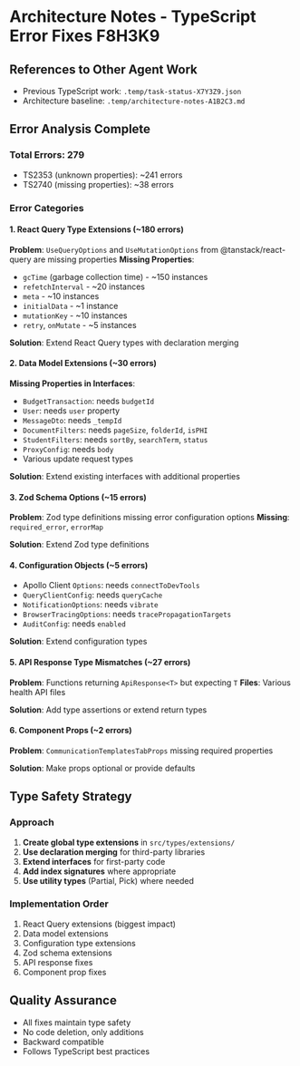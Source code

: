 # Architecture Notes - TypeScript Error Fixes F8H3K9

## References to Other Agent Work
- Previous TypeScript work: `.temp/task-status-X7Y3Z9.json`
- Architecture baseline: `.temp/architecture-notes-A1B2C3.md`

## Error Analysis Complete

### Total Errors: 279
- TS2353 (unknown properties): ~241 errors
- TS2740 (missing properties): ~38 errors

### Error Categories

#### 1. React Query Type Extensions (~180 errors)
**Problem**: `UseQueryOptions` and `UseMutationOptions` from @tanstack/react-query are missing properties
**Missing Properties**:
- `gcTime` (garbage collection time) - ~150 instances
- `refetchInterval` - ~20 instances
- `meta` - ~10 instances
- `initialData` - ~1 instance
- `mutationKey` - ~10 instances
- `retry`, `onMutate` - ~5 instances

**Solution**: Extend React Query types with declaration merging

#### 2. Data Model Extensions (~30 errors)
**Missing Properties in Interfaces**:
- `BudgetTransaction`: needs `budgetId`
- `User`: needs `user` property
- `MessageDto`: needs `_tempId`
- `DocumentFilters`: needs `pageSize`, `folderId`, `isPHI`
- `StudentFilters`: needs `sortBy`, `searchTerm`, `status`
- `ProxyConfig`: needs `body`
- Various update request types

**Solution**: Extend existing interfaces with additional properties

#### 3. Zod Schema Options (~15 errors)
**Problem**: Zod type definitions missing error configuration options
**Missing**: `required_error`, `errorMap`

**Solution**: Extend Zod type definitions

#### 4. Configuration Objects (~5 errors)
- Apollo Client `Options`: needs `connectToDevTools`
- `QueryClientConfig`: needs `queryCache`
- `NotificationOptions`: needs `vibrate`
- `BrowserTracingOptions`: needs `tracePropagationTargets`
- `AuditConfig`: needs `enabled`

**Solution**: Extend configuration types

#### 5. API Response Type Mismatches (~27 errors)
**Problem**: Functions returning `ApiResponse<T>` but expecting `T`
**Files**: Various health API files

**Solution**: Add type assertions or extend return types

#### 6. Component Props (~2 errors)
**Problem**: `CommunicationTemplatesTabProps` missing required properties

**Solution**: Make props optional or provide defaults

## Type Safety Strategy

### Approach
1. **Create global type extensions** in `src/types/extensions/`
2. **Use declaration merging** for third-party libraries
3. **Extend interfaces** for first-party code
4. **Add index signatures** where appropriate
5. **Use utility types** (Partial, Pick) where needed

### Implementation Order
1. React Query extensions (biggest impact)
2. Data model extensions
3. Configuration type extensions
4. Zod schema extensions
5. API response fixes
6. Component prop fixes

## Quality Assurance
- All fixes maintain type safety
- No code deletion, only additions
- Backward compatible
- Follows TypeScript best practices
